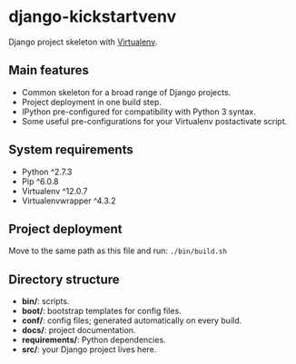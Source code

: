 # django-kickstartvenv

Django project skeleton with [Virtualenv](https://github.com/pypa/virtualenv).

## Main features

- Common skeleton for a broad range of Django projects.
- Project deployment in one build step.
- IPython pre-configured for compatibility with Python 3 syntax.
- Some useful pre-configurations for your Virtualenv postactivate script.

## System requirements

- Python ^2.7.3
- Pip ^6.0.8
- Virtualenv ^12.0.7
- Virtualenvwrapper ^4.3.2

## Project deployment

Move to the same path as this file and run: `./bin/build.sh`

## Directory structure

- **bin/**: scripts.
- **boot/**: bootstrap templates for config files.
- **conf/**: config files; generated automatically on every build.
- **docs/**: project documentation.
- **requirements/**: Python dependencies.
- **src/**: your Django project lives here.

